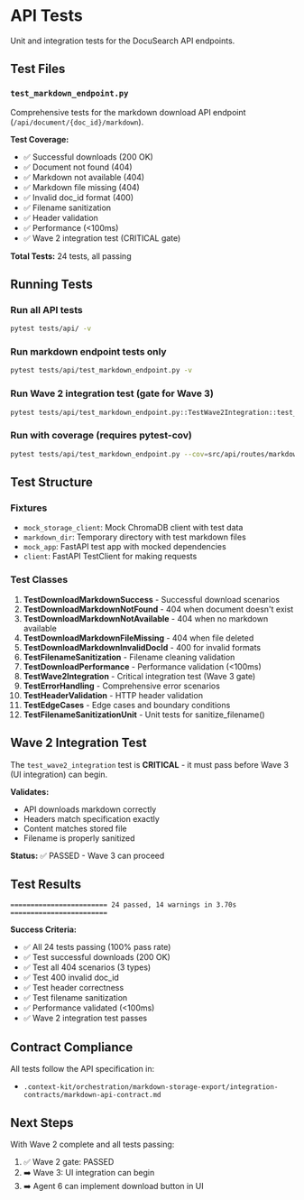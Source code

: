 # API Tests

Unit and integration tests for the DocuSearch API endpoints.

## Test Files

### `test_markdown_endpoint.py`
Comprehensive tests for the markdown download API endpoint (`/api/document/{doc_id}/markdown`).

**Test Coverage:**
- ✅ Successful downloads (200 OK)
- ✅ Document not found (404)
- ✅ Markdown not available (404)
- ✅ Markdown file missing (404)
- ✅ Invalid doc_id format (400)
- ✅ Filename sanitization
- ✅ Header validation
- ✅ Performance (<100ms)
- ✅ Wave 2 integration test (CRITICAL gate)

**Total Tests:** 24 tests, all passing

## Running Tests

### Run all API tests
```bash
pytest tests/api/ -v
```

### Run markdown endpoint tests only
```bash
pytest tests/api/test_markdown_endpoint.py -v
```

### Run Wave 2 integration test (gate for Wave 3)
```bash
pytest tests/api/test_markdown_endpoint.py::TestWave2Integration::test_wave2_integration -v
```

### Run with coverage (requires pytest-cov)
```bash
pytest tests/api/test_markdown_endpoint.py --cov=src/api/routes/markdown --cov-report=term-missing
```

## Test Structure

### Fixtures
- `mock_storage_client`: Mock ChromaDB client with test data
- `markdown_dir`: Temporary directory with test markdown files
- `mock_app`: FastAPI test app with mocked dependencies
- `client`: FastAPI TestClient for making requests

### Test Classes

1. **TestDownloadMarkdownSuccess** - Successful download scenarios
2. **TestDownloadMarkdownNotFound** - 404 when document doesn't exist
3. **TestDownloadMarkdownNotAvailable** - 404 when no markdown available
4. **TestDownloadMarkdownFileMissing** - 404 when file deleted
5. **TestDownloadMarkdownInvalidDocId** - 400 for invalid formats
6. **TestFilenameSanitization** - Filename cleaning validation
7. **TestDownloadPerformance** - Performance validation (<100ms)
8. **TestWave2Integration** - Critical integration test (Wave 3 gate)
9. **TestErrorHandling** - Comprehensive error scenarios
10. **TestHeaderValidation** - HTTP header validation
11. **TestEdgeCases** - Edge cases and boundary conditions
12. **TestFilenameSanitizationUnit** - Unit tests for sanitize_filename()

## Wave 2 Integration Test

The `test_wave2_integration` test is **CRITICAL** - it must pass before Wave 3 (UI integration) can begin.

**Validates:**
- API downloads markdown correctly
- Headers match specification exactly
- Content matches stored file
- Filename is properly sanitized

**Status:** ✅ PASSED - Wave 3 can proceed

## Test Results

```
======================== 24 passed, 14 warnings in 3.70s ========================
```

**Success Criteria:**
- ✅ All 24 tests passing (100% pass rate)
- ✅ Test successful downloads (200 OK)
- ✅ Test all 404 scenarios (3 types)
- ✅ Test 400 invalid doc_id
- ✅ Test header correctness
- ✅ Test filename sanitization
- ✅ Performance validated (<100ms)
- ✅ Wave 2 integration test passes

## Contract Compliance

All tests follow the API specification in:
- `.context-kit/orchestration/markdown-storage-export/integration-contracts/markdown-api-contract.md`

## Next Steps

With Wave 2 complete and all tests passing:
1. ✅ Wave 2 gate: PASSED
2. ➡️ Wave 3: UI integration can begin
3. ➡️ Agent 6 can implement download button in UI
